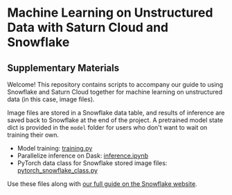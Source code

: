 # Machine Learning on Unstructured Data with Saturn Cloud and Snowflake
## Supplementary Materials

Welcome! This repository contains scripts to accompany our guide to using Snowflake and Saturn Cloud together for machine learning on unstructured data (in this case, image files). 

Image files are stored in a Snowflake data table, and results of inference are saved back to Snowflake at the end of the project. A pretrained model state dict is provided in the `model` folder for users who don't want to wait on training their own.

* Model training: [training.py](training.py)
* Parallelize inference on Dask: [inference.ipynb](inference.ipynb)
* PyTorch data class for Snowflake stored image files: [pytorch_snowflake_class.py](pytorch_snowflake_class.py)

Use these files along with [our full guide on the Snowflake website](https://quickstarts.snowflake.com/). 